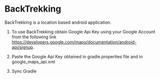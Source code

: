 # BackTrekking

BackTrekking is a location based android application.

1. To use BackTrekking obtain Google Api Key using your Google Account from the following link https://developers.google.com/maps/documentation/android-api/signup.

2. Paste the Google Api Key obtained in gradle.properties file and in google_maps_api.xml 

3. Sync Gradle
